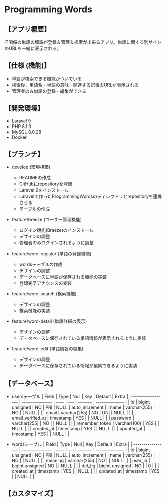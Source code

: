 # Programming Words

## 【アプリ概要】
IT関係の単語の解説が登録＆管理＆検索が出来るアプリ。単語に関する別サイトのURLも一緒に表示される。


## 【仕様 (機能)】
* 単語が検索できる機能がついている
* 検索後、単語名・単語の意味・関連する記事のURLが表示される
* 管理者のみ単語の登録・編集ができる


## 【開発環境】
* Laravel 9
* PHP 8.1.3
* MySQL 8.0.28
* Docker


## 【ブランチ】
* develop (環境構築)
  * READMEの作成
  * GitHubにrepositoryを登録
  * Laravel 9をインストール
  * Laravelで作ったProgrammingWordsのディレクトリとrepositoryを連携させる
  * テーブルの作成
  

* feature/breeze (ユーザー管理機能)
  * ログイン機能(Breeze)のインストール
  * デザインの調整
  * 管理者のみログインされるように調整

    
* feature/word-register (単語の登録機能)
  * wordsテーブルの作成
  * デザインの調整
  * データベースに単語が保存される機能の実装
  * 登録完了アナウンスの実装


* feature/word-search (検索機能)
  * デザインの調整
  * 検索機能の実装


* feature/word-detail (単語詳細の表示)
  * デザインの調整
  * データベースに保存されている単語情報が表示されるように実装


* feature/word-edit (単語情報の編集)
  * デザインの調整
  * データベースに保存されている情報が編集できるように実装


## 【データベース】
* usersテーブル
  | Field             | Type            | Null | Key | Default | Extra          |
  | ----------------- | --------------- | ---- | --- | ------- | -------------- |
  | id                | bigint unsigned | NO   | PRI | NULL    | auto_increment |
  | name              | varchar(255)    | NO   |     | NULL    |                |
  | email             | varchar(255)    | NO   | UNI | NULL    |                |
  | email_verified_at | timestamp       | YES  |     | NULL    |                |
  | password          | varchar(255)    | NO   |     | NULL    |                |
  | remember_token    | varchar(100)    | YES  |     | NULL    |                |
  | created_at        | timestamp       | YES  |     | NULL    |                |
  | updated_at        | timestamp       | YES  |     | NULL    |                |


* wordsテーブル
  | Field             | Type            | Null | Key | Default | Extra          |
  | ----------------- | --------------- | ---- | --- | ------- | -------------- |
  | id                | bigint unsigned | NO   | PRI | NULL    | auto_increment |
  | name              | varchar(255)    | NO   |     | NULL    |                |
  | meaning           | varchar(255)    | NO   |     | NULL    |                |
  | user_id           | bigint unsigned | NO   |     | NULL    |                |
  | del_flg           | bigint unsigned | NO   |     | 0       |                |
  | created_at        | timestamp       | YES  |     | NULL    |                |
  | updated_at        | timestamp       | YES  |     | NULL    |                |


## 【カスタマイズ】

